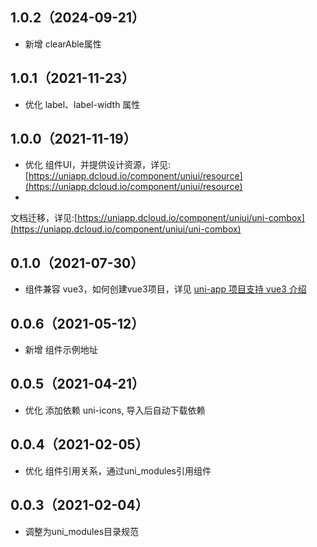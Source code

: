 ## 1.0.2（2024-09-21）

- 新增 clearAble属性

## 1.0.1（2021-11-23）

- 优化 label、label-width 属性

## 1.0.0（2021-11-19）

- 优化
  组件UI，并提供设计资源，详见:[https://uniapp.dcloud.io/component/uniui/resource](https://uniapp.dcloud.io/component/uniui/resource)
-

文档迁移，详见:[https://uniapp.dcloud.io/component/uniui/uni-combox](https://uniapp.dcloud.io/component/uniui/uni-combox)

## 0.1.0（2021-07-30）

- 组件兼容 vue3，如何创建vue3项目，详见 [uni-app 项目支持 vue3 介绍](https://ask.dcloud.net.cn/article/37834)

## 0.0.6（2021-05-12）

- 新增 组件示例地址

## 0.0.5（2021-04-21）

- 优化 添加依赖 uni-icons, 导入后自动下载依赖

## 0.0.4（2021-02-05）

- 优化 组件引用关系，通过uni_modules引用组件

## 0.0.3（2021-02-04）

- 调整为uni_modules目录规范
